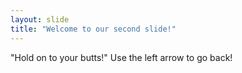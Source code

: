 ```yaml
---
layout: slide
title: "Welcome to our second slide!"
---
```

"Hold on to your butts!"
Use the left arrow to go back!
